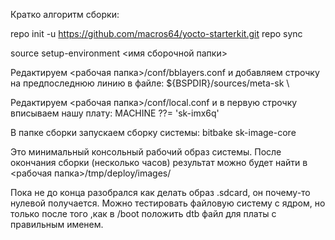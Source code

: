 Кратко алгоритм сборки:

repo init -u https://github.com/macros64/yocto-starterkit.git
repo sync

source setup-environment <имя сборочной папки>

Редактируем <рабочая папка>/conf/bblayers.conf и добавляем строчку на предпоследнюю линию в файле:
${BSPDIR}/sources/meta-sk \

Редактируем <рабочая папка>/conf/local.conf
и в первую строчку вписываем нашу плату: MACHINE ??= 'sk-imx6q'

В папке сборки запускаем сборку системы: 
bitbake sk-image-core

Это минимальный консольный рабочий образ системы.
После окончания сборки (несколько часов) результат можно будет найти в <рабочая папка>/tmp/deploy/images/

Пока не до конца разобрался как делать образ .sdcard, он почему-то нулевой получается. Можно тестировать файловую систему с ядром, но только после того ,как в /boot положить dtb файл для платы с правильным именем.
